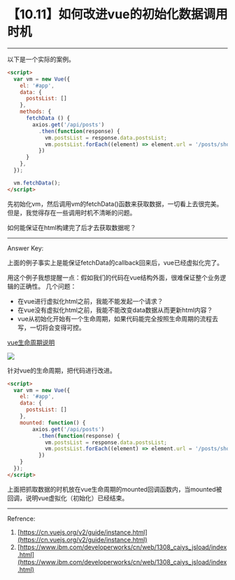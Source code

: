 # 【10.11】如何改进vue的初始化数据调用时机

---

以下是一个实际的案例。

```html
<script>
  var vm = new Vue({
    el: '#app',
    data: {
      postsList: []
    },
    methods: {
      fetchData () {
        axios.get('/api/posts')
          .then(function(response) {
            vm.postsList = response.data.postsList;
            vm.postsList.forEach((element) => element.url = '/posts/show?id=' + element._id);
          })
      }
    },
  });

  vm.fetchData();
</script>

```

先初始化vm，然后调用vm的fetchData()函数来获取数据，一切看上去很完美。
但是，我觉得存在一些调用时机不清晰的问题。

如何能保证在html构建完了后才去获取数据呢？

---

Answer Key:

上面的例子事实上是能保证fetchData的callback回来后，vue已经虚拟化完了。

用这个例子我想提醒一点：假如我们的代码在vue结构外面，很难保证整个业务逻辑的正确性。
几个问题：

- 在vue进行虚拟化html之前，我能不能发起一个请求？
- 在vue没有虚拟化html之前，我能不能改变data数据从而更新html内容？
- vue从初始化开始有一个生命周期，如果代码能完全按照生命周期的流程去写，一切将会变得可控。

[vue生命周期说明](https://cn.vuejs.org/v2/guide/instance.html)

![](https://raw.githubusercontent.com/wiki/tiandimeihua/xinshengdaxue_javascript/7xinsheng$oneManth$10.11$lifecycle.png)

针对vue的生命周期，把代码进行改进。

```html
<script>
  var vm = new Vue({
    el: '#app',
    data: {
      postsList: []
    },
    mounted: function() {
        axios.get('/api/posts')
          .then(function(response) {
            vm.postsList = response.data.postsList;
            vm.postsList.forEach((element) => element.url = '/posts/show?id=' + element._id);
          })
    }
  });
</script>

```

上面把抓取数据的时机放在vue生命周期的mounted回调函数内，当mounted被回调，说明vue虚拟化（初始化）已经结束。

---

Refrence:

1. [https://cn.vuejs.org/v2/guide/instance.html](https://cn.vuejs.org/v2/guide/instance.html)
1. [https://www.ibm.com/developerworks/cn/web/1308_caiys_jsload/index.html](https://www.ibm.com/developerworks/cn/web/1308_caiys_jsload/index.html)